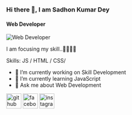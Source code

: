 ### Hi there 👋, I am Sadhon Kumar Dey
#### Web Developer
![Web Developer](https://document-export.canva.com/0WSeU/DAFure0WSeU/11/thumbnail/0001.png?X-Amz-Algorithm=AWS4-HMAC-SHA256&X-Amz-Credential=AKIAQYCGKMUHWDTJW6UD%2F20230916%2Fus-east-1%2Fs3%2Faws4_request&X-Amz-Date=20230916T133448Z&X-Amz-Expires=68482&X-Amz-Signature=244c8caaac564d1eaa5be531dd96e8cd8f1abd6015d03ec662339f7b42b9b177&X-Amz-SignedHeaders=host&response-expires=Sun%2C%2017%20Sep%202023%2008%3A36%3A10%20GMT)

I am focusing my skill..🧑‍🦱👩‍🎓

Skills:  JS / HTML / CSS/

- 🔭 I’m currently working on Skill Development 
- 🌱 I’m currently learning JavaScript 
- 💬 Ask me about Web Development 


[<img src='https://cdn.jsdelivr.net/npm/simple-icons@3.0.1/icons/github.svg' alt='github' height='40'>](https://github.com/https://github.com/SKDSADHON)  [<img src='https://cdn.jsdelivr.net/npm/simple-icons@3.0.1/icons/facebook.svg' alt='facebook' height='40'>](https://www.facebook.com/https://www.facebook.com/sorojit.kumardey?mibextid=ZbWKwL)  [<img src='https://cdn.jsdelivr.net/npm/simple-icons@3.0.1/icons/instagram.svg' alt='instagram' height='40'>](https://www.instagram.com/https://l.facebook.com/l.php?u=https%3A%2F%2Finstagram.com%2Fsadhon_kumar_%3Figshid%3DOGQ5ZDc2ODk2ZA%253D%253D%26fbclid%3DIwAR3VD7L77A5QkX6MNDfj87AjrtiSERSM7SZ2WRs8h_sxA6M1_7BP42OYhdo&h=AT1frdQC-TVbesEhS0JjzyqQqqOfba8HNr_5AmGwaHnoqHDj4mQOG8WSHb-abz1dfyj323puo9X-aZKTFplYSt7rsw_Q7ptTiY04fnS0QYiqaCK1WlFIyov6P9K97wYVEHf40g/)  
 
